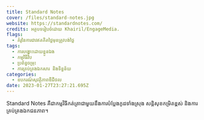 ```yaml
---
title: S﻿tandard Notes
cover: /files/standard-notes.jpg
website: https://standardnotes.com/
credits: អត្ថបទរៀបចំដោយ Khairil/EngageMedia.
flags:
  - គំរូនៃការជាវឥតគិតថ្លៃមុនត្រូវបង់ថ្លៃ
tags:
  - ការបង្ហោះដោយខ្លួនឯង
  - កម្មវិធីវិប
  - ប្រព័ន្ធចម្រុះ
  - ការគ្រប់គ្រងឯកសារ និងទិន្នន័យ
categories:
  - ឧបករណ៍សុវត្ថិភាពឌីជីថល
date: 2023-01-27T23:27:21.695Z
---
```

Standard Notes គឺជាកម្មវិធីកត់ត្រាជាមួយនឹងការបំប្លែង​កូដ​ទាំង​ស្រុង សន្តិសុខកម្រិតខ្ពស់ និងការគ្រប់គ្រងឯកជនភាព។